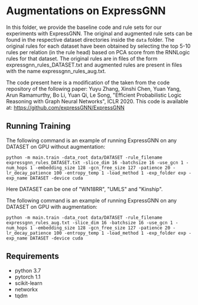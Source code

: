 # Augmentations on ExpressGNN

In this folder, we provide the baseline code and rule sets for our experiments with ExpressGNN. The original and augmented rule sets can be found in the respective dataset directories inside the `data` folder. The original rules for each dataset have been obtained by selecting the top 5-10 rules per relation (in the rule head) based on PCA score from the RNNLogic rules for that dataset. The original rules are in files of the form expressgnn_rules_DATASET.txt and augmented rules are present in files with the name expressgnn_rules_aug.txt.

The code present here is a modification of the  taken from the code repository of the following paper:
Yuyu Zhang, Xinshi Chen, Yuan Yang, Arun Ramamurthy, Bo Li, Yuan Qi, Le Song, "Efficient Probabilistic Logic Reasoning with Graph Neural Networks", ICLR 2020.
This code is available at:
https://github.com/expressGNN/ExpressGNN

## Running Training
The following command is an example of running ExpressGNN on any DATASET on GPU without augmentation:
```
python -m main.train -data_root data/DATASET -rule_filename expressgnn_rules_DATASET.txt -slice_dim 16 -batchsize 16 -use_gcn 1 -num_hops 1 -embedding_size 128 -gcn_free_size 127 -patience 20 -lr_decay_patience 100 -entropy_temp 1 -load_method 1 -exp_folder exp -exp_name DATASET -device cuda
```
Here DATASET can be one of "WN18RR", "UMLS" and "Kinship".

The following command is an example of running ExpressGNN on any DATASET on GPU with augmentation:
```
python -m main.train -data_root data/DATASET -rule_filename expressgnn_rules_aug.txt -slice_dim 16 -batchsize 16 -use_gcn 1 -num_hops 1 -embedding_size 128 -gcn_free_size 127 -patience 20 -lr_decay_patience 100 -entropy_temp 1 -load_method 1 -exp_folder exp -exp_name DATASET -device cuda
```

## Requirements
- python 3.7
- pytorch 1.1
- scikit-learn
- networkx
- tqdm
